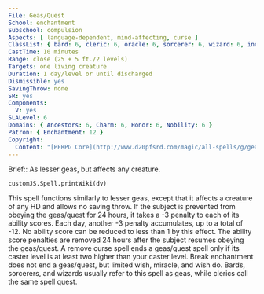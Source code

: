 ```yaml
---
File: Geas/Quest
School: enchantment
Subschool: compulsion
Aspects: [ language-dependent, mind-affecting, curse ]
ClassList: { bard: 6, cleric: 6, oracle: 6, sorcerer: 6, wizard: 6, inquisitor: 5, witch: 6, psychic: 6, mesmerist: 6 }
CastTime: 10 minutes
Range: close (25 + 5 ft./2 levels)
Targets: one living creature
Duration: 1 day/level or until discharged
Dismissible: yes
SavingThrow: none
SR: yes
Components:
  V: yes
SLALevel: 6
Domains: { Ancestors: 6, Charm: 6, Honor: 6, Nobility: 6 }
Patron: { Enchantment: 12 }
Copyright:
  Content: "[PFRPG Core](http://www.d20pfsrd.com/magic/all-spells/g/geas-quest)"
---
```

Brief:: As lesser geas, but affects any creature.

```dataviewjs
customJS.Spell.printWiki(dv)
```

This spell functions similarly to lesser geas, except that it affects a creature of any HD and allows no saving throw.  If the subject is prevented from obeying the geas/quest for 24 hours, it takes a -3 penalty to each of its ability scores. Each day, another -3 penalty accumulates, up to a total of -12. No ability score can be reduced to less than 1 by this effect. The ability score penalties are removed 24 hours after the subject resumes obeying the geas/quest.  A remove curse spell ends a geas/quest spell only if its caster level is at least two higher than your caster level. Break enchantment does not end a geas/quest, but limited wish, miracle, and wish do.  Bards, sorcerers, and wizards usually refer to this spell as geas, while clerics call the same spell quest.
